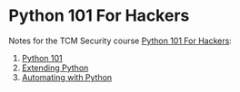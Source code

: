 # Python 101 For Hackers

Notes for the TCM Security course [Python 101 For Hackers](https://academy.tcm-sec.com/p/python-101-for-hackers):

1. [Python 101](Python%20101/README.md)
2. [Extending Python](Extending%20Python/README.md)
3. [Automating with Python](Automating520with%20Python/)
